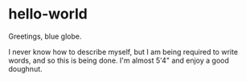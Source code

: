 # hello-world
Greetings, blue globe.

I never know how to describe myself, but I am being required to write words, and so this is being done. 
I'm almost 5'4" and enjoy a good doughnut.
